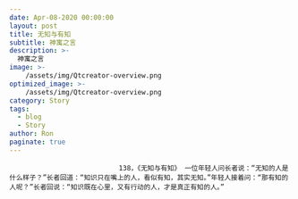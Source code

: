 ```yaml
---
date: Apr-08-2020 00:00:00
layout: post
title: 无知与有知
subtitle: 神寓之言
description: >-
  神寓之言
image: >-
    /assets/img/Qtcreator-overview.png
optimized_image: >-
    /assets/img/Qtcreator-overview.png
category: Story
tags:
  - blog
  - Story
author: Ron
paginate: true
---
```


							　　138，《无知与有知》 一位年轻人问长者说：“无知的人是什么样子？”长者回道：“知识只在嘴上的人，看似有知，其实无知。”年轻人接着问：“那有知的人呢？”长者回说：“知识既在心里，又有行动的人，才是真正有知的人。”
							
							
						